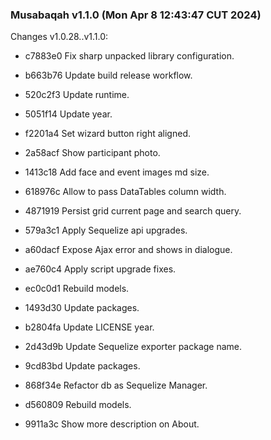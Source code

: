 ### Musabaqah v1.1.0 (Mon Apr  8 12:43:47 CUT 2024)

Changes v1.0.28..v1.1.0:

* c7883e0 Fix sharp unpacked library configuration.

* b663b76 Update build release workflow.

* 520c2f3 Update runtime.

* 5051f14 Update year.

* f2201a4 Set wizard button right aligned.

* 2a58acf Show participant photo.

* 1413c18 Add face and event images md size.

* 618976c Allow to pass DataTables column width.

* 4871919 Persist grid current page and search query.

* 579a3c1 Apply Sequelize api upgrades.

* a60dacf Expose Ajax error and shows in dialogue.

* ae760c4 Apply script upgrade fixes.

* ec0c0d1 Rebuild models.

* 1493d30 Update packages.

* b2804fa Update LICENSE year.

* 2d43d9b Update Sequelize exporter package name.

* 9cd83bd Update packages.

* 868f34e Refactor db as Sequelize Manager.

* d560809 Rebuild models.

* 9911a3c Show more description on About.

